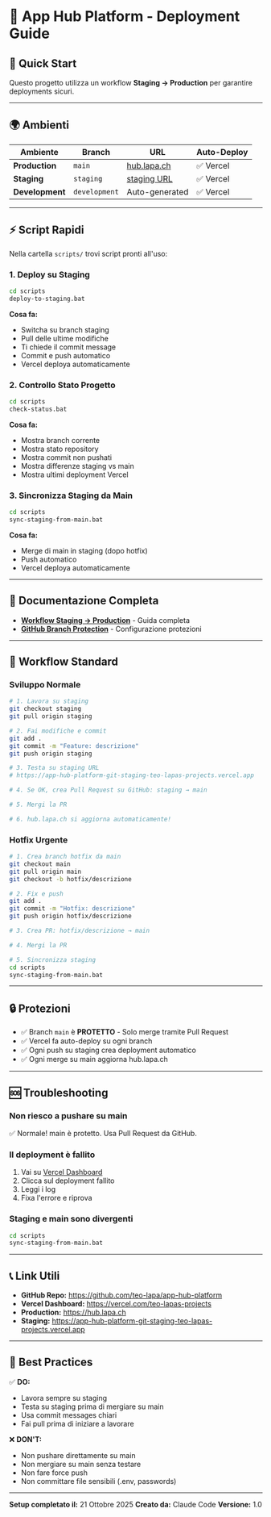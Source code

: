 # 🚀 App Hub Platform - Deployment Guide

## 📌 Quick Start

Questo progetto utilizza un workflow **Staging → Production** per garantire deployments sicuri.

---

## 🌍 Ambienti

| Ambiente | Branch | URL | Auto-Deploy |
|----------|--------|-----|-------------|
| **Production** | `main` | [hub.lapa.ch](https://hub.lapa.ch) | ✅ Vercel |
| **Staging** | `staging` | [staging URL](https://app-hub-platform-git-staging-teo-lapas-projects.vercel.app) | ✅ Vercel |
| **Development** | `development` | Auto-generated | ✅ Vercel |

---

## ⚡ Script Rapidi

Nella cartella `scripts/` trovi script pronti all'uso:

### 1. Deploy su Staging
```bash
cd scripts
deploy-to-staging.bat
```
**Cosa fa:**
- Switcha su branch staging
- Pull delle ultime modifiche
- Ti chiede il commit message
- Commit e push automatico
- Vercel deploya automaticamente

### 2. Controllo Stato Progetto
```bash
cd scripts
check-status.bat
```
**Cosa fa:**
- Mostra branch corrente
- Mostra stato repository
- Mostra commit non pushati
- Mostra differenze staging vs main
- Mostra ultimi deployment Vercel

### 3. Sincronizza Staging da Main
```bash
cd scripts
sync-staging-from-main.bat
```
**Cosa fa:**
- Merge di main in staging (dopo hotfix)
- Push automatico
- Vercel deploya automaticamente

---

## 📖 Documentazione Completa

- **[Workflow Staging → Production](./WORKFLOW_STAGING_PRODUCTION.md)** - Guida completa
- **[GitHub Branch Protection](./GITHUB_BRANCH_PROTECTION_SETUP.md)** - Configurazione protezioni

---

## 🔄 Workflow Standard

### Sviluppo Normale
```bash
# 1. Lavora su staging
git checkout staging
git pull origin staging

# 2. Fai modifiche e commit
git add .
git commit -m "Feature: descrizione"
git push origin staging

# 3. Testa su staging URL
# https://app-hub-platform-git-staging-teo-lapas-projects.vercel.app

# 4. Se OK, crea Pull Request su GitHub: staging → main

# 5. Mergi la PR

# 6. hub.lapa.ch si aggiorna automaticamente!
```

### Hotfix Urgente
```bash
# 1. Crea branch hotfix da main
git checkout main
git pull origin main
git checkout -b hotfix/descrizione

# 2. Fix e push
git add .
git commit -m "Hotfix: descrizione"
git push origin hotfix/descrizione

# 3. Crea PR: hotfix/descrizione → main

# 4. Mergi la PR

# 5. Sincronizza staging
cd scripts
sync-staging-from-main.bat
```

---

## 🔒 Protezioni

- ✅ Branch `main` è **PROTETTO** - Solo merge tramite Pull Request
- ✅ Vercel fa auto-deploy su ogni branch
- ✅ Ogni push su staging crea deployment automatico
- ✅ Ogni merge su main aggiorna hub.lapa.ch

---

## 🆘 Troubleshooting

### Non riesco a pushare su main
✅ Normale! main è protetto. Usa Pull Request da GitHub.

### Il deployment è fallito
1. Vai su [Vercel Dashboard](https://vercel.com/teo-lapas-projects)
2. Clicca sul deployment fallito
3. Leggi i log
4. Fixa l'errore e riprova

### Staging e main sono divergenti
```bash
cd scripts
sync-staging-from-main.bat
```

---

## 📞 Link Utili

- **GitHub Repo:** https://github.com/teo-lapa/app-hub-platform
- **Vercel Dashboard:** https://vercel.com/teo-lapas-projects
- **Production:** https://hub.lapa.ch
- **Staging:** https://app-hub-platform-git-staging-teo-lapas-projects.vercel.app

---

## 🎯 Best Practices

✅ **DO:**
- Lavora sempre su staging
- Testa su staging prima di mergiare su main
- Usa commit messages chiari
- Fai pull prima di iniziare a lavorare

❌ **DON'T:**
- Non pushare direttamente su main
- Non mergiare su main senza testare
- Non fare force push
- Non committare file sensibili (.env, passwords)

---

**Setup completato il:** 21 Ottobre 2025
**Creato da:** Claude Code
**Versione:** 1.0
